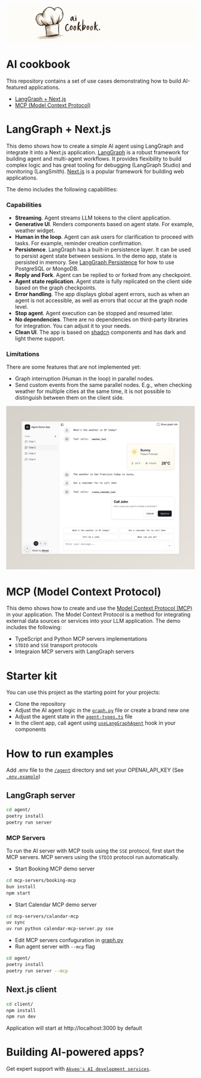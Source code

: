 ![Header image](./images/header.jpeg)

# AI cookbook

This repository contains a set of use cases demonstrating how to build AI-featured applications.
- [LangGraph + Next.js](#langgraph--nextjs)
- [MCP (Model Context Protocol)](#mcp-model-context-protocol)

# LangGraph + Next.js
This demo shows how to create a simple AI agent using LangGraph and integrate it into a Next.js application. [LangGraph](https://langchain-ai.github.io/langgraph/) is a robust framework for building agent and multi-agent workflows. It provides flexibility to build complex logic and has great tooling for debugging (LangGraph Studio) and monitoring (LangSmith). [Next.js](https://nextjs.org/) is a popular framework for building web applications.

The demo includes the following capabilities:
### Capabilities
- <b>Streaming</b>. Agent streams LLM tokens to the client application.
- <b>Generative UI</b>. Renders components based on agent state. For example, weather widget.
- <b>Human in the loop</b>. Agent can ask users for clarification to proceed with tasks. For example, reminder creation confirmation.
- <b>Persistence</b>. LangGraph has a built-in persistence layer. It can be used to persist agent state between sessions. In the demo app, state is persisted in memory. See [LangGraph Persistence](https://langchain-ai.github.io/langgraph/how-tos/#persistence) for how to use PostgreSQL or MongoDB.
- <b>Reply and Fork</b>. Agent can be replied to or forked from any checkpoint.
- <b>Agent state replication</b>. Agent state is fully replicated on the client side based on the graph checkpoints.
- <b>Error handling</b>. The app displays global agent errors, such as when an agent is not accessible, as well as errors that occur at the graph node level.
- <b>Stop agent</b>. Agent execution can be stopped and resumed later.
- <b>No dependencies</b>. There are no dependencies on third-party libraries for integration. You can adjust it to your needs.
- <b>Clean UI</b>. The app is based on [shadcn](https://ui.shadcn.com/) components and has dark and light theme support.

### Limitations
There are some features that are not implemented yet:
- Graph interruption (Human in the loop) in parallel nodes.
- Send custom events from the same parallel nodes. E.g., when checking weather for multiple cities at the same time, it is not possible to distinguish between them on the client side.

![LangGraph NextJS Demo](./images/langgraph-nextjs.jpeg)

# MCP (Model Context Protocol)
This demo shows how to create and use the [Model Context Protocol (MCP)](https://github.com/modelcontextprotocol) in your application. The Model Context Protocol is a method for integrating external data sources or services into your LLM application. The demo includes the following:
- TypeScript and Python MCP servers implementations
- `STDIO` and `SSE` transport protocols
- Integraion MCP servers with LangGraph servers

# Starter kit
You can use this project as the starting point for your projects:
- Clone the repository
- Adjust the AI agent logic in the [`graph.py`](/agent/app/agent/graph.py) file or create a brand new one
- Adjust the agent state in the [`agent-types.ts`](/client/app/chat/[id]/agent-types.ts) file
- In the client app, call agent using [`useLangGraphAgent`](/client/hooks/useLangGraphAgent.ts) hook in your components

# How to run examples
Add .env file to the [`/agent`](/agent) directory and set your OPENAI_API_KEY (See [`.env.example`](/agent/.env.example))

## LangGraph server
```bash
cd agent/
poetry install
poetry run server
```
### MCP Servers
To run the AI server with MCP tools using the `SSE` protocol, first start the MCP servers. MCP servers using the `STDIO` protocol run automatically.
- Start Booking MCP demo server
```bash
cd mcp-servers/booking-mcp
bun install
npm start
```
- Start Calendar MCP demo server
```bash
cd mcp-servers/calandar-mcp
uv sync
uv run python calendar-mcp-server.py sse
```
- Edit MCP servers confuguration in [graph.py](/agent/app/agent/graph.py)
- Run agent server with `--mcp` flag
```bash
cd agent/
poetry install
poetry run server --mcp
```

## Next.js client
```bash
cd client/
npm install
npm run dev
```
Application will start at http://localhost:3000 by default

# Building AI-powered apps?
Get expert support with [`Akveo's AI development services`](https://www.akveo.com/services/ai-development-services).
